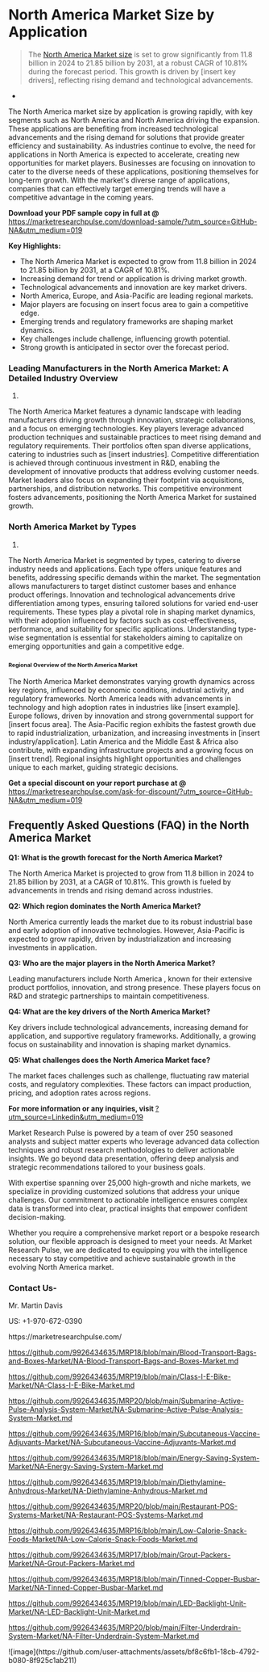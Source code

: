<h1>North America  Market&nbsp;Size by Application</h1><blockquote><p>The <a href="https://marketresearchpulse.com/download-sample/?utm_source=GitHub-NA&amp;utm_medium=019">North America  Market size</a> is set to grow significantly from 11.8 billion in 2024 to 21.85 billion by 2031, at a robust CAGR of 10.81% during the forecast period. This growth is driven by [insert key drivers], reflecting rising demand and technological advancements.</p></blockquote><ul><li></li></ul><p>The North America  market size by application is growing rapidly, with key segments such as North America  and North America  driving the expansion. These applications are benefiting from increased technological advancements and the rising demand for solutions that provide greater efficiency and sustainability. As industries continue to evolve, the need for applications in North America  is expected to accelerate, creating new opportunities for market players. Businesses are focusing on innovation to cater to the diverse needs of these applications, positioning themselves for long-term growth. With the market's diverse range of applications, companies that can effectively target emerging trends will have a competitive advantage in the coming years.</p><p><strong>Download your PDF sample copy in full at @ </strong><a href="https://marketresearchpulse.com/download-sample/?utm_source=GitHub-NA&amp;utm_medium=019">https://marketresearchpulse.com/download-sample/?utm_source=GitHub-NA&amp;utm_medium=019</a></p><p><strong>Key Highlights: </strong></p><ul><li>The North America  Market is expected to grow from 11.8 billion in 2024 to 21.85 billion by 2031, at a CAGR of 10.81%.</li><li>Increasing demand for trend or application is driving market growth.</li><li>Technological advancements and innovation are key market drivers.</li><li>North America, Europe, and Asia-Pacific are leading regional markets.</li><li>Major players are focusing on insert focus area to gain a competitive edge.</li><li>Emerging trends and regulatory frameworks are shaping market dynamics.</li><li>Key challenges include challenge, influencing growth potential.</li><li>Strong growth is anticipated in sector over the forecast period.</li></ul><h3>Leading Manufacturers in the North America  Market: A Detailed Industry Overview</h3><ol><li></li></ol><div class="flex max-w-full flex-col flex-grow"><div class="min-h-8 text-message flex w-full flex-col items-end gap-2 whitespace-normal break-words [.text-message+&amp;]:mt-5" dir="auto" data-message-author-role="assistant" data-message-id="fd8432e4-4910-450d-b182-61b7bfb0a01f" data-message-model-slug="gpt-4o"><div class="flex w-full flex-col gap-1 empty:hidden first:pt-[3px]"><div class="markdown prose w-full break-words dark:prose-invert light"><p>The North America  Market features a dynamic landscape with leading manufacturers driving growth through innovation, strategic collaborations, and a focus on emerging technologies. Key players leverage advanced production techniques and sustainable practices to meet rising demand and regulatory requirements. Their portfolios often span diverse applications, catering to industries such as [insert industries]. Competitive differentiation is achieved through continuous investment in R&amp;D, enabling the development of innovative products that address evolving customer needs. Market leaders also focus on expanding their footprint via acquisitions, partnerships, and distribution networks. This competitive environment fosters advancements, positioning the North America  Market for sustained growth.</p></div></div></div></div><h3>North America  Market by Types</h3><ol><li></li></ol><div class="flex max-w-full flex-col flex-grow"><div class="min-h-8 text-message flex w-full flex-col items-end gap-2 whitespace-normal break-words [.text-message+&amp;]:mt-5" dir="auto" data-message-author-role="assistant" data-message-id="084470be-0bb7-4664-bddf-5156b4f41249" data-message-model-slug="gpt-4o-mini"><div class="flex w-full flex-col gap-1 empty:hidden first:pt-[3px]"><div class="markdown prose w-full break-words dark:prose-invert light"><p>The North America  Market is segmented by types, catering to diverse industry needs and applications. Each type offers unique features and benefits, addressing specific demands within the market. The segmentation allows manufacturers to target distinct customer bases and enhance product offerings. Innovation and technological advancements drive differentiation among types, ensuring tailored solutions for varied end-user requirements. These types play a pivotal role in shaping market dynamics, with their adoption influenced by factors such as cost-effectiveness, performance, and suitability for specific applications. Understanding type-wise segmentation is essential for stakeholders aiming to capitalize on emerging opportunities and gain a competitive edge.</p></div></div></div></div><h3><span style="font-size: 11px;">Regional Overview of the North America  Market</span></h3><div class="flex max-w-full flex-col flex-grow"><div class="min-h-8 text-message flex w-full flex-col items-end gap-2 whitespace-normal break-words [.text-message+&amp;]:mt-5" dir="auto" data-message-author-role="assistant" data-message-id="e9038762-ce64-4e30-91c9-9bd413514231" data-message-model-slug="gpt-4o-mini"><div class="flex w-full flex-col gap-1 empty:hidden first:pt-[3px]"><div class="markdown prose w-full break-words dark:prose-invert light"><p>The North America  Market demonstrates varying growth dynamics across key regions, influenced by economic conditions, industrial activity, and regulatory frameworks. North America leads with advancements in technology and high adoption rates in industries like [insert example]. Europe follows, driven by innovation and strong governmental support for [insert focus area]. The Asia-Pacific region exhibits the fastest growth due to rapid industrialization, urbanization, and increasing investments in [insert industry/application]. Latin America and the Middle East &amp; Africa also contribute, with expanding infrastructure projects and a growing focus on [insert trend]. Regional insights highlight opportunities and challenges unique to each market, guiding strategic decisions.</p></div></div></div></div><p><strong>Get a special discount on your report purchase at @ </strong><a href="https://marketresearchpulse.com/ask-for-discount/?utm_source=GitHub-NA&amp;utm_medium=019">https://marketresearchpulse.com/ask-for-discount/?utm_source=GitHub-NA&amp;utm_medium=019</a></p><h2>Frequently Asked Questions (FAQ) in the North America  Market</h2><p><strong>Q1: What is the growth forecast for the North America  Market?</strong></p><p>The North America  Market is projected to grow from 11.8 billion in 2024 to 21.85 billion by 2031, at a CAGR of 10.81%. This growth is fueled by advancements in trends and rising demand across industries.</p><p><strong>Q2: Which region dominates the North America  Market?</strong></p><p>North America currently leads the market due to its robust industrial base and early adoption of innovative technologies. However, Asia-Pacific is expected to grow rapidly, driven by industrialization and increasing investments in application.</p><p><strong>Q3: Who are the major players in the North America  Market?</strong></p><p>Leading manufacturers include North America , known for their extensive product portfolios, innovation, and strong presence. These players focus on R&amp;D and strategic partnerships to maintain competitiveness.</p><p><strong>Q4: What are the key drivers of the North America  Market?</strong></p><p>Key drivers include technological advancements, increasing demand for application, and supportive regulatory frameworks. Additionally, a growing focus on sustainability and innovation is shaping market dynamics.</p><p><strong>Q5: What challenges does the North America  Market face?</strong></p><p>The market faces challenges such as challenge, fluctuating raw material costs, and regulatory complexities. These factors can impact production, pricing, and adoption rates across regions.</p><p><strong>For more information or any inquiries, visit&nbsp;</strong><a href="?utm_source=Linkedin&utm_medium=019">?utm_source=Linkedin&utm_medium=019</a></p><p>Market Research Pulse is powered by a team of over 250 seasoned analysts and subject matter experts who leverage advanced data collection techniques and robust research methodologies to deliver actionable insights. We go beyond data presentation, offering deep analysis and strategic recommendations tailored to your business goals.</p><p>With expertise spanning over 25,000 high-growth and niche markets, we specialize in providing customized solutions that address your unique challenges. Our commitment to actionable intelligence ensures complex data is transformed into clear, practical insights that empower confident decision-making.</p><p>Whether you require a comprehensive market report or a bespoke research solution, our flexible approach is designed to meet your needs. At Market Research Pulse, we are dedicated to equipping you with the intelligence necessary to stay competitive and achieve sustainable growth in the evolving North America  market.</p><h3><strong>Contact Us-</strong></h3><p>Mr. Martin Davis</p><p>US: +1-970-672-0390</p><p>https://marketresearchpulse.com/</p><p><a href="https://github.com/9926434635/MRP18/blob/main/Blood-Transport-Bags-and-Boxes-Market/NA-Blood-Transport-Bags-and-Boxes-Market.md">https://github.com/9926434635/MRP18/blob/main/Blood-Transport-Bags-and-Boxes-Market/NA-Blood-Transport-Bags-and-Boxes-Market.md</a></p><p><a href="https://github.com/9926434635/MRP19/blob/main/Class-I-E-Bike-Market/NA-Class-I-E-Bike-Market.md">https://github.com/9926434635/MRP19/blob/main/Class-I-E-Bike-Market/NA-Class-I-E-Bike-Market.md</a></p><p><a href="https://github.com/9926434635/MRP20/blob/main/Submarine-Active-Pulse-Analysis-System-Market/NA-Submarine-Active-Pulse-Analysis-System-Market.md">https://github.com/9926434635/MRP20/blob/main/Submarine-Active-Pulse-Analysis-System-Market/NA-Submarine-Active-Pulse-Analysis-System-Market.md</a></p><p><a href="https://github.com/9926434635/MRP16/blob/main/Subcutaneous-Vaccine-Adjuvants-Market/NA-Subcutaneous-Vaccine-Adjuvants-Market.md">https://github.com/9926434635/MRP16/blob/main/Subcutaneous-Vaccine-Adjuvants-Market/NA-Subcutaneous-Vaccine-Adjuvants-Market.md</a></p><p><a href="https://github.com/9926434635/MRP18/blob/main/Energy-Saving-System-Market/NA-Energy-Saving-System-Market.md">https://github.com/9926434635/MRP18/blob/main/Energy-Saving-System-Market/NA-Energy-Saving-System-Market.md</a></p><p><a href="https://github.com/9926434635/MRP19/blob/main/Diethylamine-Anhydrous-Market/NA-Diethylamine-Anhydrous-Market.md">https://github.com/9926434635/MRP19/blob/main/Diethylamine-Anhydrous-Market/NA-Diethylamine-Anhydrous-Market.md</a></p><p><a href="https://github.com/9926434635/MRP20/blob/main/Restaurant-POS-Systems-Market/NA-Restaurant-POS-Systems-Market.md">https://github.com/9926434635/MRP20/blob/main/Restaurant-POS-Systems-Market/NA-Restaurant-POS-Systems-Market.md</a></p><p><a href="https://github.com/9926434635/MRP16/blob/main/Low-Calorie-Snack-Foods-Market/NA-Low-Calorie-Snack-Foods-Market.md">https://github.com/9926434635/MRP16/blob/main/Low-Calorie-Snack-Foods-Market/NA-Low-Calorie-Snack-Foods-Market.md</a></p><p><a href="https://github.com/9926434635/MRP17/blob/main/Grout-Packers-Market/NA-Grout-Packers-Market.md">https://github.com/9926434635/MRP17/blob/main/Grout-Packers-Market/NA-Grout-Packers-Market.md</a></p><p><a href="https://github.com/9926434635/MRP18/blob/main/Tinned-Copper-Busbar-Market/NA-Tinned-Copper-Busbar-Market.md">https://github.com/9926434635/MRP18/blob/main/Tinned-Copper-Busbar-Market/NA-Tinned-Copper-Busbar-Market.md</a></p><p><a href="https://github.com/9926434635/MRP19/blob/main/LED-Backlight-Unit-Market/NA-LED-Backlight-Unit-Market.md">https://github.com/9926434635/MRP19/blob/main/LED-Backlight-Unit-Market/NA-LED-Backlight-Unit-Market.md</a></p><p><a href="https://github.com/9926434635/MRP20/blob/main/Filter-Underdrain-System-Market/NA-Filter-Underdrain-System-Market.md">https://github.com/9926434635/MRP20/blob/main/Filter-Underdrain-System-Market/NA-Filter-Underdrain-System-Market.md</a></p>
![image](https://github.com/user-attachments/assets/bf8c6fb1-18cb-4792-b080-8f925c1ab211)

